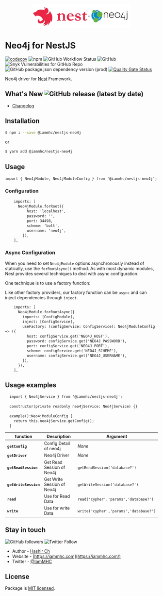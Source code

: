 <p align="center">
  <a href="http://nestjs.com/" target="blank"><img src="https://raw.githubusercontent.com/IamMHC/NestJS-with-Neo4J/master/assets/nestjs-neo4j.jpeg" width="320" alt="Nest with Neo4J" /></a>
</p>

# Neo4j for NestJS

[![codecov](https://codecov.io/gh/IamMHC/NestJS-with-Neo4J/branch/master/graph/badge.svg?token=JMF1QG0SOB)](https://codecov.io/gh/IamMHC/NestJS-with-Neo4J)
![npm](https://img.shields.io/npm/v/@iammhc/nestjs-neo4j?logo=npm)
![GitHub Workflow Status](https://img.shields.io/github/workflow/status/IamMHC/nestjs-with-neo4j/Release%20CI)
![GitHub](https://img.shields.io/github/license/iammhc/nestjS-with-neo4j)
![Snyk Vulnerabilities for GitHub Repo](https://img.shields.io/snyk/vulnerabilities/github/iammhc/NestJS-with-Neo4J)
![GitHub package.json dependency version (prod)](https://img.shields.io/github/package-json/dependency-version/iammhc/NestJS-with-Neo4J/neo4j-driver)
[![Quality Gate Status](https://sonarcloud.io/api/project_badges/measure?project=IamMHC_NestJS-with-Neo4J&metric=alert_status)](https://sonarcloud.io/dashboard?id=IamMHC_NestJS-with-Neo4J)

Neo4j driver for [Nest](https://github.com/nestjs/nest) Framework.

## What's New ![GitHub release (latest by date)](https://img.shields.io/github/v/release/iammhc/NestJS-with-Neo4J?style=social)

- [Changelog](CHANGELOG.md)

## Installation

```bash
$ npm i --save @iammhc/nestjs-neo4j
```

or

```bash
$ yarn add @iammhc/nestjs-neo4j
```

## Usage

`import { Neo4jModule, Neo4jModuleConfig } from '@iammhc/nestjs-neo4j';`

### Configuration

```
    imports: [
      Neo4jModule.forRoot({
          host: 'localhost',
          password: '',
          port: 34498,
          scheme: 'bolt',
          username: 'neo4j',
        }),
    ],

```

### Async Configuration

When you need to set `Neo4jModule` options asynchronously instead of statically, use the `forRootAsync()` method. As with most dynamic modules, Nest provides several techniques to deal with async configuration.

One technique is to use a factory function:

Like other factory providers, our factory function can be `async` and can inject dependencies through `inject`.

```
    imports: [
      Neo4jModule.forRootAsync({
        imports: [ConfigModule],
        inject: [ConfigService],
        useFactory: (configService: ConfigService): Neo4jModuleConfig => ({
          host: configService.get('NEO4J_HOST'),
          password: configService.get('NEO4J_PASSWORD'),
          port: configService.get('NEO4J_PORT'),
          scheme: configService.get('NEO4J_SCHEME'),
          username: configService.get('NEO4J_USERNAME'),
        }),
      }),
    ],
```

## Usage examples

```
  import { Neo4jService } from '@iammhc/nestjs-neo4j';

  constructor(private readonly neo4jService: Neo4jService) {}

  example():Neo4jModuleConfig {
    return this.neo4jService.getConfig();
  }
```

| function              | Description                | Argument                               |
| --------------------- | -------------------------- | -------------------------------------- |
| **`getConfig`**       | Config Detail of neo4j     | _None_                                 |
| **`getDriver`**       | Neo4j Driver               | _None_                                 |
| **`getReadSession`**  | Get Read Session of Neo4j  | `getReadSession('database?')`          |
| **`getWriteSession`** | Get Write Session of Neo4j | `getWriteSession('database?')`         |
| **`read`**            | Use for Read Data          | `read('cypher','params','database?')`  |
| **`write`**           | Use for write Data         | `write('cypher','params','database?')` |

## Stay in touch

![GitHub followers](https://img.shields.io/github/followers/IamMHC?style=social)
![Twitter Follow](https://img.shields.io/twitter/follow/IamMHC?style=social)

- Author - [Hashir Ch](https://github.com/IamMHC)
- Website - [https://iammhc.com](https://iammhc.com/)
- Twitter - [@IamMHC](https://twitter.com/IammHC)

## License

Package is [MIT licensed](LICENSE.md).
